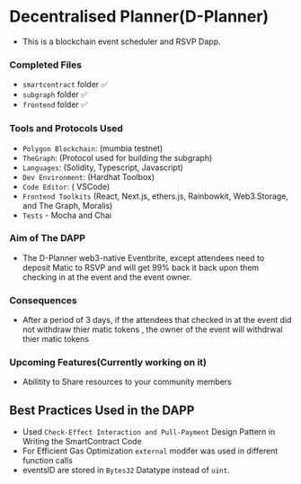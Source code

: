 # Decentralised Planner(D-Planner)

- This is a blockchain event scheduler and RSVP Dapp. 

### Completed Files
- `smartcontract` folder ✅
- `subgraph` folder ✅
- `frontend` folder  ✅

### Tools and Protocols Used
- `Polygon Blockchain`: (mumbia testnet)
- `TheGraph`: (Protocol used for building the subgraph)
- `Languages`: (Solidity, Typescript, Javascript)
- `Dev Environment`: (Hardhat Toolbox)
- `Code Editor`: ( VSCode)
- `Frontend Toolkits` (React, Next.js, ethers.js, Rainbowkit, Web3.Storage, and The Graph, Moralis)
- `Tests` - Mocha and Chai

### Aim of The DAPP
 - The D-Planner web3-native Eventbrite, except attendees need to deposit Matic to RSVP and will get 99% back it back upon them checking in at the event and the event owner.
 
### Consequences
 - After a period of 3 days, if the attendees that checked in at the event did not withdraw thier matic tokens , the owner of the event will withdrwal thier matic tokens
 
 
 ### Upcoming Features(Currently working on it)
 - Abilitity to Share resources to your community members 
## Best Practices Used in the DAPP

- Used `Check-Effect Interaction and Pull-Payment` Design Pattern in Writing the SmartContract Code
- For Efficient Gas Optimization `external` modifer was used in different function calls
- eventsID are stored in `Bytes32` Datatype instead of `uint`.
